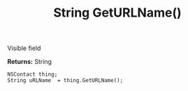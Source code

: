 ﻿---
uid: crmscript_ref_NSContact_GetURLName
title: String GetURLName()
intellisense: NSContact.GetURLName
keywords: NSContact, GetURLName
so.topic: reference
---

Visible field

**Returns:** String


```crmscript
NSContact thing;
String uRLName  = thing.GetURLName();
```


